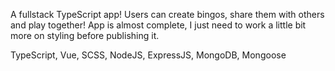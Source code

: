 A fullstack TypeScript app! Users can create bingos, share them with others and play together! App is almost complete, I just need to work a little bit more on styling before publishing it.

TypeScript, Vue, SCSS, NodeJS, ExpressJS, MongoDB, Mongoose
